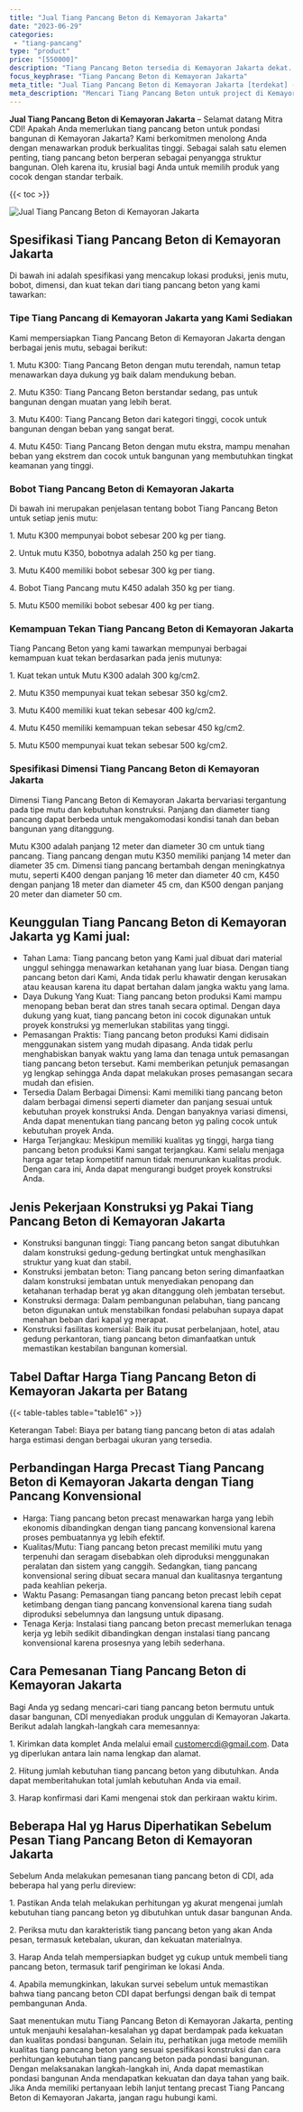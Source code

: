 ```yaml
---
title: "Jual Tiang Pancang Beton di Kemayoran Jakarta"
date: "2023-06-29"
categories:
 - "tiang-pancang"
type: "product"
price: "[550000]"
description: "Tiang Pancang Beton tersedia di Kemayoran Jakarta dekat. Tiang Pancang Beton ini umumnya dipakai dalam proyek pembangunan sebagai pondasi utama yang tahan lama dan berkualitas tinggi. Hubungi kami untuk mendapatkan informasi lebih lanjut."
focus_keyphrase: "Tiang Pancang Beton di Kemayoran Jakarta"
meta_title: "Jual Tiang Pancang Beton di Kemayoran Jakarta [terdekat] - CDI"
meta_description: "Mencari Tiang Pancang Beton untuk project di Kemayoran Jakarta? Kami menawarkan Tiang Pancang Beton berkualitas untuk pembangunan. Segera dapatkan penawaran terbaik sekarang."
---
```


**Jual Tiang Pancang Beton di Kemayoran Jakarta** – Selamat datang Mitra CDI! Apakah Anda memerlukan tiang pancang beton untuk pondasi bangunan di Kemayoran Jakarta? Kami berkomitmen menolong Anda dengan menawarkan produk berkualitas tinggi. Sebagai salah satu elemen penting, tiang pancang beton berperan sebagai penyangga struktur bangunan. Oleh karena itu, krusial bagi Anda untuk memilih produk yang cocok dengan standar terbaik.

{{< toc >}}

![Jual Tiang Pancang Beton di Kemayoran Jakarta](/images/tiang-pancang/tiang-pancang-06.jpg)

## Spesifikasi Tiang Pancang Beton di Kemayoran Jakarta

Di bawah ini adalah spesifikasi yang mencakup lokasi produksi, jenis mutu, bobot, dimensi, dan kuat tekan dari tiang pancang beton yang kami tawarkan:

### Tipe Tiang Pancang di Kemayoran Jakarta yang Kami Sediakan

Kami mempersiapkan Tiang Pancang Beton di Kemayoran Jakarta dengan berbagai jenis mutu, sebagai berikut:

1\. Mutu K300: Tiang Pancang Beton dengan mutu terendah, namun tetap menawarkan daya dukung yg baik dalam mendukung beban.

2\. Mutu K350: Tiang Pancang Beton berstandar sedang, pas untuk bangunan dengan muatan yang lebih berat.

3\. Mutu K400: Tiang Pancang Beton dari kategori tinggi, cocok untuk bangunan dengan beban yang sangat berat.

4\. Mutu K450: Tiang Pancang Beton dengan mutu ekstra, mampu menahan beban yang ekstrem dan cocok untuk bangunan yang membutuhkan tingkat keamanan yang tinggi.

### Bobot Tiang Pancang Beton di Kemayoran Jakarta

Di bawah ini merupakan penjelasan tentang bobot Tiang Pancang Beton untuk setiap jenis mutu:

1\. Mutu K300 mempunyai bobot sebesar 200 kg per tiang.

2\. Untuk mutu K350, bobotnya adalah 250 kg per tiang.

3\. Mutu K400 memiliki bobot sebesar 300 kg per tiang.

4\. Bobot Tiang Pancang mutu K450 adalah 350 kg per tiang.

5\. Mutu K500 memiliki bobot sebesar 400 kg per tiang.

### Kemampuan Tekan Tiang Pancang Beton di Kemayoran Jakarta

Tiang Pancang Beton yang kami tawarkan mempunyai berbagai kemampuan kuat tekan berdasarkan pada jenis mutunya:

1\. Kuat tekan untuk Mutu K300 adalah 300 kg/cm2.

2\. Mutu K350 mempunyai kuat tekan sebesar 350 kg/cm2.

3\. Mutu K400 memiliki kuat tekan sebesar 400 kg/cm2.

4\. Mutu K450 memiliki kemampuan tekan sebesar 450 kg/cm2.

5\. Mutu K500 mempunyai kuat tekan sebesar 500 kg/cm2.

### Spesifikasi Dimensi Tiang Pancang Beton di Kemayoran Jakarta

Dimensi Tiang Pancang Beton di Kemayoran Jakarta bervariasi tergantung pada tipe mutu dan kebutuhan konstruksi. Panjang dan diameter tiang pancang dapat berbeda untuk mengakomodasi kondisi tanah dan beban bangunan yang ditanggung.

Mutu K300 adalah panjang 12 meter dan diameter 30 cm untuk tiang pancang. Tiang pancang dengan mutu K350 memiliki panjang 14 meter dan diameter 35 cm. Dimensi tiang pancang bertambah dengan meningkatnya mutu, seperti K400 dengan panjang 16 meter dan diameter 40 cm, K450 dengan panjang 18 meter dan diameter 45 cm, dan K500 dengan panjang 20 meter dan diameter 50 cm.

## Keunggulan Tiang Pancang Beton di Kemayoran Jakarta yg Kami jual:

*   Tahan Lama: Tiang pancang beton yang Kami jual dibuat dari material unggul sehingga menawarkan ketahanan yang luar biasa. Dengan tiang pancang beton dari Kami, Anda tidak perlu khawatir dengan kerusakan atau keausan karena itu dapat bertahan dalam jangka waktu yang lama.
*   Daya Dukung Yang Kuat: Tiang pancang beton produksi Kami mampu menopang beban berat dan stres tanah secara optimal. Dengan daya dukung yang kuat, tiang pancang beton ini cocok digunakan untuk proyek konstruksi yg memerlukan stabilitas yang tinggi.
*   Pemasangan Praktis: Tiang pancang beton produksi Kami didisain menggunakan sistem yang mudah dipasang. Anda tidak perlu menghabiskan banyak waktu yang lama dan tenaga untuk pemasangan tiang pancang beton tersebut. Kami memberikan petunjuk pemasangan yg lengkap sehingga Anda dapat melakukan proses pemasangan secara mudah dan efisien.
*   Tersedia Dalam Berbagai Dimensi: Kami memiliki tiang pancang beton dalam berbagai dimensi seperti diameter dan panjang sesuai untuk kebutuhan proyek konstruksi Anda. Dengan banyaknya variasi dimensi, Anda dapat menentukan tiang pancang beton yg paling cocok untuk kebutuhan proyek Anda.
*   Harga Terjangkau: Meskipun memiliki kualitas yg tinggi, harga tiang pancang beton produksi Kami sangat terjangkau. Kami selalu menjaga harga agar tetap kompetitif namun tidak menurunkan kualitas produk. Dengan cara ini, Anda dapat mengurangi budget proyek konstruksi Anda.

## Jenis Pekerjaan Konstruksi yg Pakai Tiang Pancang Beton di Kemayoran Jakarta

*   Konstruksi bangunan tinggi: Tiang pancang beton sangat dibutuhkan dalam konstruksi gedung-gedung bertingkat untuk menghasilkan struktur yang kuat dan stabil.
*   Konstruksi jembatan beton: Tiang pancang beton sering dimanfaatkan dalam konstruksi jembatan untuk menyediakan penopang dan ketahanan terhadap berat yg akan ditanggung oleh jembatan tersebut.
*   Konstruksi dermaga: Dalam pembangunan pelabuhan, tiang pancang beton digunakan untuk menstabilkan fondasi pelabuhan supaya dapat menahan beban dari kapal yg merapat.
*   Konstruksi fasilitas komersial: Baik itu pusat perbelanjaan, hotel, atau gedung perkantoran, tiang pancang beton dimanfaatkan untuk memastikan kestabilan bangunan komersial.

## Tabel Daftar Harga Tiang Pancang Beton di Kemayoran Jakarta per Batang

{{< table-tables table="table16" >}}

Keterangan Tabel: Biaya per batang tiang pancang beton di atas adalah harga estimasi dengan berbagai ukuran yang tersedia.

## Perbandingan Harga Precast Tiang Pancang Beton di Kemayoran Jakarta dengan Tiang Pancang Konvensional

*   Harga: Tiang pancang beton precast menawarkan harga yang lebih ekonomis dibandingkan dengan tiang pancang konvensional karena proses pembuatannya yg lebih efektif.
*   Kualitas/Mutu: Tiang pancang beton precast memiliki mutu yang terpenuhi dan seragam disebabkan oleh diproduksi menggunakan peralatan dan sistem yang canggih. Sedangkan, tiang pancang konvensional sering dibuat secara manual dan kualitasnya tergantung pada keahlian pekerja.
*   Waktu Pasang: Pemasangan tiang pancang beton precast lebih cepat ketimbang dengan tiang pancang konvensional karena tiang sudah diproduksi sebelumnya dan langsung untuk dipasang.
*   Tenaga Kerja: Instalasi tiang pancang beton precast memerlukan tenaga kerja yg lebih sedikit dibandingkan dengan instalasi tiang pancang konvensional karena prosesnya yang lebih sederhana.

## Cara Pemesanan Tiang Pancang Beton di Kemayoran Jakarta

Bagi Anda yg sedang mencari-cari tiang pancang beton bermutu untuk dasar bangunan, CDI menyediakan produk unggulan di Kemayoran Jakarta. Berikut adalah langkah-langkah cara memesannya:

1\.  Kirimkan data komplet Anda melalui email customercdi@gmail.com. Data yg diperlukan antara lain nama lengkap dan alamat.

2\.  Hitung jumlah kebutuhan tiang pancang beton yang dibutuhkan. Anda dapat memberitahukan total jumlah kebutuhan Anda via email.

3\.  Harap konfirmasi dari Kami mengenai stok dan perkiraan waktu kirim.

## Beberapa Hal yg Harus Diperhatikan Sebelum Pesan Tiang Pancang Beton di Kemayoran Jakarta

Sebelum Anda melakukan pemesanan tiang pancang beton di CDI, ada beberapa hal yang perlu direview:

1\.  Pastikan Anda telah melakukan perhitungan yg akurat mengenai jumlah kebutuhan tiang pancang beton yg dibutuhkan untuk dasar bangunan Anda.

2\.  Periksa mutu dan karakteristik tiang pancang beton yang akan Anda pesan, termasuk ketebalan, ukuran, dan kekuatan materialnya.

3\.  Harap Anda telah mempersiapkan budget yg cukup untuk membeli tiang pancang beton, termasuk tarif pengiriman ke lokasi Anda.

4\.  Apabila memungkinkan, lakukan survei sebelum untuk memastikan bahwa tiang pancang beton CDI dapat berfungsi dengan baik di tempat pembangunan Anda.

Saat menentukan mutu Tiang Pancang Beton di Kemayoran Jakarta, penting untuk menjauhi kesalahan-kesalahan yg dapat berdampak pada kekuatan dan kualitas pondasi bangunan. Selain itu, perhatikan juga metode memilih kualitas tiang pancang beton yang sesuai spesifikasi konstruksi dan cara perhitungan kebutuhan tiang pancang beton pada pondasi bangunan. Dengan melaksanakan langkah-langkah ini, Anda dapat memastikan pondasi bangunan Anda mendapatkan kekuatan dan daya tahan yang baik. Jika Anda memiliki pertanyaan lebih lanjut tentang precast Tiang Pancang Beton di Kemayoran Jakarta, jangan ragu hubungi kami.